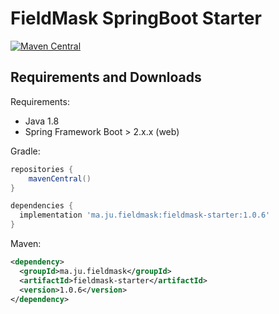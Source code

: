 # FieldMask SpringBoot Starter


[![Maven Central](https://img.shields.io/maven-central/v/ma.ju.fieldmask/fieldmask-starter.svg?label=Maven%20Central)](https://search.maven.org/search?q=g:%22ma.ju.fieldmask%22%20AND%20a:%22fieldmask-starter%22)

## Requirements and Downloads

Requirements:

* Java 1.8
* Spring Framework Boot > 2.x.x (web)

Gradle:

```gradle
repositories {
    mavenCentral()
}

dependencies {
  implementation 'ma.ju.fieldmask:fieldmask-starter:1.0.6'
}
```

Maven:

```xml
<dependency>
  <groupId>ma.ju.fieldmask</groupId>
  <artifactId>fieldmask-starter</artifactId>
  <version>1.0.6</version>
</dependency>
```